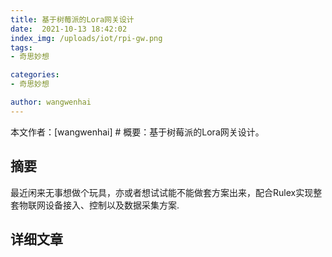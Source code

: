 ```yaml
---
title: 基于树莓派的Lora网关设计
date:  2021-10-13 18:42:02
index_img: /uploads/iot/rpi-gw.png
tags: 
- 奇思妙想

categories: 
- 奇思妙想

author: wangwenhai
---
```

本文作者：[wangwenhai] # 概要：基于树莓派的Lora网关设计。
<!-- more -->

## 摘要
最近闲来无事想做个玩具，亦或者想试试能不能做套方案出来，配合Rulex实现整套物联网设备接入、控制以及数据采集方案.
## 详细文章

<object data="/pdf/rpi-lora.pdf" type="application/pdf" width="100%" height="877px">

